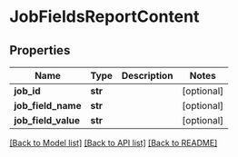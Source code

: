 # JobFieldsReportContent

## Properties
Name | Type | Description | Notes
------------ | ------------- | ------------- | -------------
**job_id** | **str** |  | [optional] 
**job_field_name** | **str** |  | [optional] 
**job_field_value** | **str** |  | [optional] 

[[Back to Model list]](../README.md#documentation-for-models) [[Back to API list]](../README.md#documentation-for-api-endpoints) [[Back to README]](../README.md)


